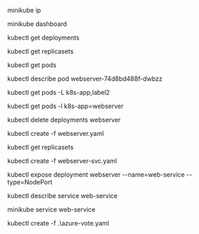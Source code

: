 minikube ip

minikube dashboard

kubectl get deployments

kubectl get replicasets

kubectl get pods

kubectl describe pod webserver-74d8bd488f-dwbzz

kubectl get pods -L k8s-app,label2

kubectl get pods -l k8s-app=webserver

kubectl delete deployments webserver

kubectl create -f webserver.yaml

kubectl get replicasets

kubectl create -f webserver-svc.yaml

kubectl expose deployment webserver --name=web-service --type=NodePort

kubectl describe service web-service

minikube service web-service

kubectl create -f .\azure-vote.yaml

